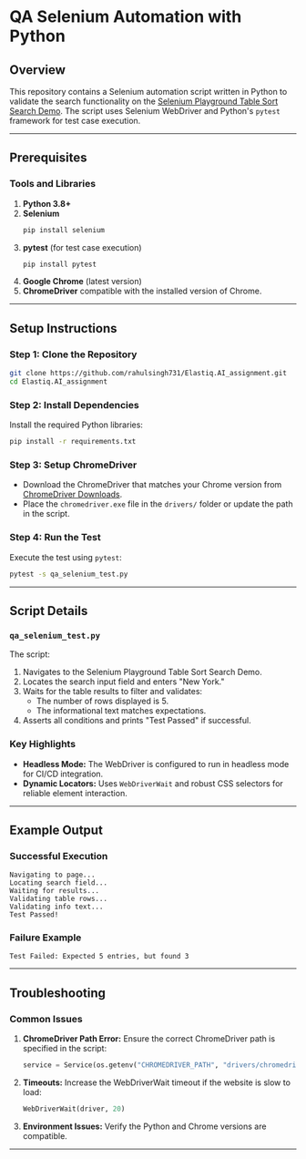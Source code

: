 # QA Selenium Automation with Python

## Overview
This repository contains a Selenium automation script written in Python to validate the search functionality on the [Selenium Playground Table Sort Search Demo](https://www.lambdatest.com/selenium-playground/table-sort-search-demo). The script uses Selenium WebDriver and Python's `pytest` framework for test case execution.

---

## Prerequisites

### Tools and Libraries
1. **Python 3.8+**
2. **Selenium**
   ```bash
   pip install selenium
   ```
3. **pytest** (for test case execution)
   ```bash
   pip install pytest
   ```
4. **Google Chrome** (latest version)
5. **ChromeDriver** compatible with the installed version of Chrome.

---

## Setup Instructions

### Step 1: Clone the Repository
```bash
git clone https://github.com/rahulsingh731/Elastiq.AI_assignment.git
cd Elastiq.AI_assignment
```

### Step 2: Install Dependencies
Install the required Python libraries:
```bash
pip install -r requirements.txt
```

### Step 3: Setup ChromeDriver
- Download the ChromeDriver that matches your Chrome version from [ChromeDriver Downloads](https://chromedriver.chromium.org/downloads).
- Place the `chromedriver.exe` file in the `drivers/` folder or update the path in the script.

### Step 4: Run the Test
Execute the test using `pytest`:
```bash
pytest -s qa_selenium_test.py
```

---

## Script Details

### **`qa_selenium_test.py`**

The script:
1. Navigates to the Selenium Playground Table Sort Search Demo.
2. Locates the search input field and enters "New York."
3. Waits for the table results to filter and validates:
   - The number of rows displayed is 5.
   - The informational text matches expectations.
4. Asserts all conditions and prints "Test Passed" if successful.

### Key Highlights
- **Headless Mode:** The WebDriver is configured to run in headless mode for CI/CD integration.
- **Dynamic Locators:** Uses `WebDriverWait` and robust CSS selectors for reliable element interaction.

---

## Example Output
### Successful Execution
```
Navigating to page...
Locating search field...
Waiting for results...
Validating table rows...
Validating info text...
Test Passed!
```

### Failure Example
```
Test Failed: Expected 5 entries, but found 3
```

---

## Troubleshooting

### Common Issues
1. **ChromeDriver Path Error:**
   Ensure the correct ChromeDriver path is specified in the script:
   ```python
   service = Service(os.getenv("CHROMEDRIVER_PATH", "drivers/chromedriver.exe"))
   ```

2. **Timeouts:**
   Increase the WebDriverWait timeout if the website is slow to load:
   ```python
   WebDriverWait(driver, 20)
   ```

3. **Environment Issues:**
   Verify the Python and Chrome versions are compatible.

---
